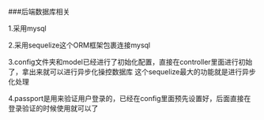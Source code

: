 ###后端数据库相关

1.采用mysql

2.采用sequelize这个ORM框架包裹连接mysql

3.config文件夹和model已经进行了初始化配置，直接在controller里面进行初始了，拿出来就可以进行异步化操控数据库
这个sequelize最大的功能就是进行异步化处理

4.passport是用来验证用户登录的，已经在config里面预先设置好，后面直接在登录验证的时候使用就可以了


